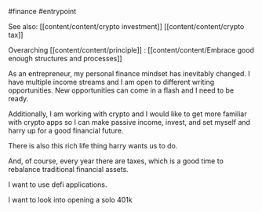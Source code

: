 #finance 
#entrypoint

See also: [[content/content/crypto investment]]
[[content/content/crypto tax]]

Overarching [[content/content/principle]] : [[content/content/Embrace good enough structures and processes]]


As an entrepreneur, my personal finance mindset has inevitably changed. I have multiple income streams and I am open to different writing opportunities. New opportunities can come in a flash and I need to be ready. 

Additionally, I am working with crypto and I would like to get more familiar with crypto apps so I can make passive income, invest, and set myself and harry up for a good financial future. 

There is also this rich life thing harry wants us to do. 

And, of course, every year there are taxes, which is a good time to rebalance traditional financial assets. 

I want to use defi applications.

I want to look into opening a solo 401k


